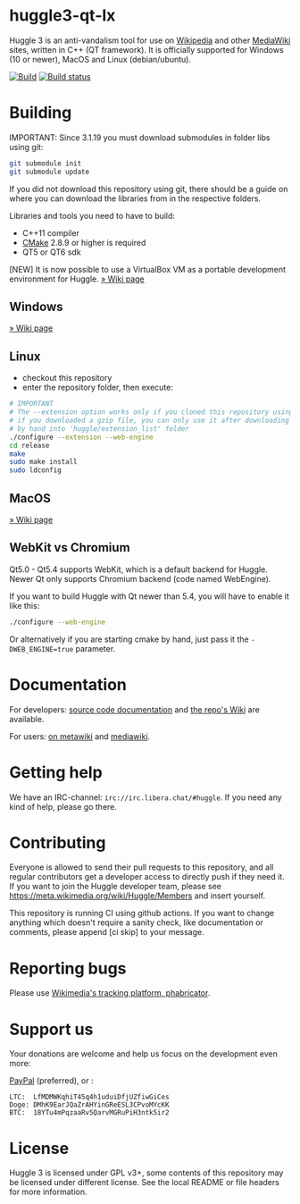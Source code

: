 huggle3-qt-lx
=============

Huggle 3 is an anti-vandalism tool for use on [Wikipedia](https://wikipedia.org) and other [MediaWiki](https://mediawiki.org) sites, written in C++ (QT framework). It is officially supported for Windows (10 or newer), MacOS and Linux (debian/ubuntu).

[![Build](https://github.com/huggle/huggle3-qt-lx/actions/workflows/huggle.yml/badge.svg?branch=master)](https://github.com/huggle/huggle3-qt-lx/actions/workflows/huggle.yml)
[![Build status](https://ci.appveyor.com/api/projects/status/huy2phxnc95m77sl?svg=true)](https://ci.appveyor.com/project/benapetr/huggle3-qt-lx)

Building
=========

IMPORTANT: Since 3.1.19 you must download submodules in folder libs using git:

```sh
git submodule init
git submodule update
```

If you did not download this repository using git, there should be a guide on where you can download the libraries from in the respective folders.

Libraries and tools you need to have to build:

* C++11 compiler
* [CMake](https://github.com/Kitware/CMake) 2.8.9 or higher is required
* QT5 or QT6 sdk

[NEW] It is now possible to use a VirtualBox VM as a portable development environment for Huggle. [» Wiki page](https://github.com/huggle/huggle3-qt-lx/wiki/Portable-development-environment)

Windows
-------------

[» Wiki page](https://github.com/huggle/huggle3-qt-lx/wiki/Building-on-Windows)

Linux
-------------

* checkout this repository
* enter the repository folder, then execute:

```sh
# IMPORTANT
# The --extension option works only if you cloned this repository using git
# if you downloaded a gzip file, you can only use it after downloading them
# by hand into 'huggle/extension_list' folder
./configure --extension --web-engine
cd release
make
sudo make install
sudo ldconfig
```

MacOS
------------

[» Wiki page](https://github.com/huggle/huggle3-qt-lx/wiki/Building-on-MacOS)

WebKit vs Chromium
-------------------

Qt5.0 - Qt5.4 supports WebKit, which is a default backend for Huggle. Newer Qt only supports Chromium backend (code named WebEngine).

If you want to build Huggle with Qt newer than 5.4, you will have to enable it like this:

```sh
./configure --web-engine
```

Or alternatively if you are starting cmake by hand, just pass it the `-DWEB_ENGINE=true` parameter.

Documentation
=========

For developers: [source code documentation](https://tools.wmflabs.org/huggle/docs/head/) and [the repo's Wiki](https://github.com/huggle/huggle3-qt-lx/wiki) are available.

For users: [on metawiki](https://meta.wikimedia.org/wiki/Huggle) and [mediawiki](https://www.mediawiki.org/wiki/Manual:Huggle).

Getting help
=========

We have an IRC-channel: `irc://irc.libera.chat/#huggle`. If you need any kind of help, please go there.

Contributing
=========

Everyone is allowed to send their pull requests to this repository, and all regular contributors
get a developer access to directly push if they need it. If you want to join the Huggle
developer team, please see <https://meta.wikimedia.org/wiki/Huggle/Members> and insert yourself.

This repository is running CI using github actions. If you want to change anything which doesn't require a
sanity check, like documentation or comments, please append [ci skip] to your message.

Reporting bugs
=========

Please use [Wikimedia's tracking platform, phabricator](https://phabricator.wikimedia.org/maniphest/task/create/?projects=Huggle).

Support us
=========

Your donations are welcome and help us focus on the development even more:

[PayPal](http://tools.wmflabs.org/huggle/donate.htm) (preferred), or :

```
LTC:  LfMDMWKqhiT45q4h1uduiDfjUZfiwGiCes
Doge: DMhK9EarJQaZrAHYinGReESL3CPvoMYcKK
BTC:  18YTu4mPqzaaRv5QarvMGRuPiH3ntk5ir2
```

License
=========

Huggle 3 is licensed under GPL v3+, some contents of this repository may be licensed under
different license. See the local README or file headers for more information.
